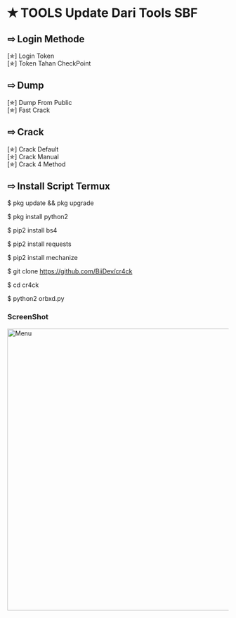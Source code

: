 # ✭ TOOLS Update Dari Tools SBF

## ⇨  Login Methode
[✯] Login Token  
[✯] Token Tahan CheckPoint

## ⇨  Dump

[✯] Dump From Public  
[✯] Fast Crack

## ⇨  Crack

[✯] Crack Default  
[✯] Crack Manual  
[✯] Crack 4 Method

## ⇨  Install Script Termux

$ pkg update && pkg upgrade

$ pkg install python2

$ pip2 install bs4

$ pip2 install requests

$ pip2 install mechanize

$ git clone https://github.com/BiiDev/cr4ck

$ cd cr4ck

$ python2 orbxd.py

### ScreenShot
 <img src="https://github.com/BiiDev/cr4ck/blob/main/kontol/20210718_210312.jpg" width="640" title="ScreenShot" alt="Menu">
</p>
